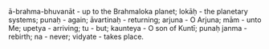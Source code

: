 ā-brahma-bhuvanāt - up to the Brahmaloka planet; lokāḥ - the planetary systems; punaḥ - again; āvartinaḥ - returning; arjuna - O Arjuna; mām - unto Me; upetya - arriving; tu - but; kaunteya - O son of Kuntī; punaḥ janma - rebirth; na - never; vidyate - takes place.